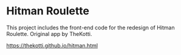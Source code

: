 # Hitman  Roulette

This project includes the front-end code for the redesign of Hitman Roulette. Original app by TheKotti.

https://thekotti.github.io/hitman.html